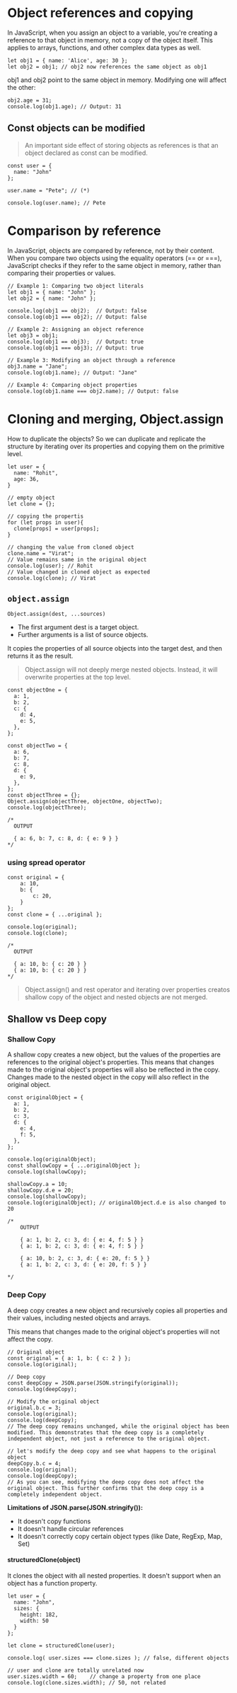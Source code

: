 # Object references and copying

In JavaScript, when you assign an object to a variable, you're creating a reference to that object in memory, not a copy of the object itself. This applies to arrays, functions, and other complex data types as well.

```JS
let obj1 = { name: 'Alice', age: 30 };
let obj2 = obj1; // obj2 now references the same object as obj1
```

obj1 and obj2 point to the same object in memory. Modifying one will affect the other:

```JS
obj2.age = 31;
console.log(obj1.age); // Output: 31
```

## Const objects can be modified

> An important side effect of storing objects as references is that an object declared as const can be modified.

```JS
const user = {
  name: "John"
};

user.name = "Pete"; // (*)

console.log(user.name); // Pete
```

# Comparison by reference

In JavaScript, objects are compared by reference, not by their content.
When you compare two objects using the equality operators (== or ===), JavaScript checks if they refer to the same object in memory, rather than comparing their properties or values.

```JS
// Example 1: Comparing two object literals
let obj1 = { name: "John" };
let obj2 = { name: "John" };

console.log(obj1 == obj2);  // Output: false
console.log(obj1 === obj2); // Output: false

// Example 2: Assigning an object reference
let obj3 = obj1;
console.log(obj1 == obj3);  // Output: true
console.log(obj1 === obj3); // Output: true

// Example 3: Modifying an object through a reference
obj3.name = "Jane";
console.log(obj1.name); // Output: "Jane"

// Example 4: Comparing object properties
console.log(obj1.name === obj2.name); // Output: false
```

# Cloning and merging, Object.assign

How to duplicate the objects?
So we can duplicate and replicate the structure by iterating over its properties and copying them on the primitive level.

```JS
let user = {
  name: "Rohit",
  age: 36,
}

// empty object
let clone = {};

// copying the propertis
for (let props in user){
  clone[props] = user[props];
}

// changing the value from cloned object
clone.name = "Virat";
// Value remains same in the original object
console.log(user); // Rohit
// Value changed in cloned object as expected
console.log(clone); // Virat
```

## `object.assign`

`Object.assign(dest, ...sources)`

- The first argument dest is a target object.
- Further arguments is a list of source objects.

It copies the properties of all source objects into the target dest, and then returns it as the result.

> Object.assign will not deeply merge nested objects. Instead, it will overwrite properties at the top level.

```JS
const objectOne = {
  a: 1,
  b: 2,
  c: {
    d: 4,
    e: 5,
  },
};

const objectTwo = {
  a: 6,
  b: 7,
  c: 8,
  d: {
    e: 9,
  },
};
const objectThree = {};
Object.assign(objectThree, objectOne, objectTwo);
console.log(objectThree);

/*
  OUTPUT

  { a: 6, b: 7, c: 8, d: { e: 9 } }
*/
```

### using spread operator

```JS
const original = {
    a: 10,
    b: {
        c: 20,
    }
};
const clone = { ...original };

console.log(original);
console.log(clone);

/*
  OUTPUT

  { a: 10, b: { c: 20 } }
  { a: 10, b: { c: 20 } }
*/
```

> Object.assign() and rest operator and iterating over properties creatos shallow copy of the object and nested objects are not merged.

## Shallow vs Deep copy

### Shallow Copy

A shallow copy creates a new object, but the values of the properties are references to the original object's properties. This means that changes made to the original object's properties will also be reflected in the copy. Changes made to the nested object in the copy will also reflect in the original object.

```JS
const originalObject = {
  a: 1,
  b: 2,
  c: 3,
  d: {
    e: 4,
    f: 5,
  },
};

console.log(originalObject);
const shallowCopy = { ...originalObject };
console.log(shallowCopy);

shallowCopy.a = 10;
shallowCopy.d.e = 20;
console.log(shallowCopy);
console.log(originalObject); // originalObject.d.e is also changed to 20

/*
    OUTPUT

    { a: 1, b: 2, c: 3, d: { e: 4, f: 5 } }
    { a: 1, b: 2, c: 3, d: { e: 4, f: 5 } }

    { a: 10, b: 2, c: 3, d: { e: 20, f: 5 } }
    { a: 1, b: 2, c: 3, d: { e: 20, f: 5 } }

*/
```

### Deep Copy

A deep copy creates a new object and recursively copies all properties and their values, including nested objects and arrays.

This means that changes made to the original object's properties will not affect the copy.

```JS
// Original object
const original = { a: 1, b: { c: 2 } };
console.log(original);

// Deep copy
const deepCopy = JSON.parse(JSON.stringify(original));
console.log(deepCopy);

// Modify the original object
original.b.c = 3;
console.log(original);
console.log(deepCopy);
// The deep copy remains unchanged, while the original object has been modified. This demonstrates that the deep copy is a completely independent object, not just a reference to the original object.

// let's modify the deep copy and see what happens to the original object
deepCopy.b.c = 4;
console.log(original);
console.log(deepCopy);
// As you can see, modifying the deep copy does not affect the original object. This further confirms that the deep copy is a completely independent object.
```

**Limitations of JSON.parse(JSON.stringify()):**

- It doesn't copy functions
- It doesn't handle circular references
- It doesn't correctly copy certain object types (like Date, RegExp, Map, Set)

#### structuredClone(object)

It clones the object with all nested properties. It doesn't support when an object has a function property.

```JS
let user = {
  name: "John",
  sizes: {
    height: 182,
    width: 50
  }
};

let clone = structuredClone(user);

console.log( user.sizes === clone.sizes ); // false, different objects

// user and clone are totally unrelated now
user.sizes.width = 60;    // change a property from one place
console.log(clone.sizes.width); // 50, not related
```
